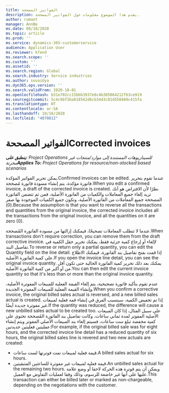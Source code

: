 ```yaml
---
title: الفواتير المصححة
description: يقدم هذا الموضوع معلومات حول الفواتير المصححة.
author: rumant
manager: AnnBe
ms.date: 09/18/2020
ms.topic: article
ms.prod: ''
ms.service: dynamics-365-customerservice
audience: Application User
ms.reviewer: kfend
ms.search.scope: ''
ms.custom: ''
ms.assetid: ''
ms.search.region: Global
ms.search.industry: Service industries
ms.author: suvaidya
ms.dyn365.ops.version: ''
ms.search.validFrom: 2020-10-01
ms.openlocfilehash: b31e702cc15bbb3937e8c4b305064212f63ce919
ms.sourcegitcommit: 5c4c9bf3ba018562d6cb3443c01d550489c415fa
ms.translationtype: HT
ms.contentlocale: ar-SA
ms.lasthandoff: 10/16/2020
ms.locfileid: "4070812"
---
```

# <a name="corrected-invoices"></a><span data-ttu-id="94b49-103">الفواتير المصححة</span><span class="sxs-lookup"><span data-stu-id="94b49-103">Corrected invoices</span></span>

<span data-ttu-id="94b49-104">_**ينطبق على:** Project Operations للسيناريوهات المستندة إلى موارد/منتجات غير مخزنة‬_</span><span class="sxs-lookup"><span data-stu-id="94b49-104">_**Applies To:** Project Operations for resource/non-stocked based scenarios_</span></span>

<span data-ttu-id="94b49-105">يمكن تحرير الفواتير المؤكدة.</span><span class="sxs-lookup"><span data-stu-id="94b49-105">Confirmed invoices can be edited.</span></span> <span data-ttu-id="94b49-106">عندما تقوم بتحرير فاتورة مؤكدة، يتم إنشاء مسودة فاتورة مُصححة.</span><span class="sxs-lookup"><span data-stu-id="94b49-106">When you edit a confirmed invoice, a draft of the corrected invoice is created.</span></span> <span data-ttu-id="94b49-107">نظرًا لأن الافتراض هو أنك تريد إلغاء جميع المعاملات والكميات من الفاتورة الأصلية، فمن ثم تتضمن الفاتورة المصححة جميع المعاملات من الفاتورة الأصلية، وتكون جميع الكميات الموجودة بها صفر (0).</span><span class="sxs-lookup"><span data-stu-id="94b49-107">Because the assumption is that you want to reverse all the transactions and quantities from the original invoice, the corrected invoice includes all the transactions from the original invoice, and all the quantities on it are zero (0).</span></span>

<span data-ttu-id="94b49-108">عندما لا تتطلب المعاملات تصحيحًا، فيمكنك إزالتها من مسودة الفاتورة المُصححة.</span><span class="sxs-lookup"><span data-stu-id="94b49-108">When transactions don't require correction, you can remove them from the draft corrective invoice.</span></span> <span data-ttu-id="94b49-109">لإلغاء أو إرجاع كمية جزئية فقط، يمكنك تحرير حقل الكمية في تفاصيل البند.</span><span class="sxs-lookup"><span data-stu-id="94b49-109">To reverse or return only a partial quantity, you can edit the Quantity field on the line detail.</span></span> <span data-ttu-id="94b49-110">إذا قمت بفتح تفاصيل بند الفاتورة، فيمكنك الاطلاع على كمية الفاتورة الأصلية.</span><span class="sxs-lookup"><span data-stu-id="94b49-110">If you open the invoice line detail, you can see the original invoice quantity.</span></span> <span data-ttu-id="94b49-111">يمكنك بعد ذلك تحرير كمية الفاتورة الحالية حتى تكون أقل من أو أكبر من كمية الفاتورة الأصلية.</span><span class="sxs-lookup"><span data-stu-id="94b49-111">You can then edit the current invoice quantity so that it's less than or more than the original invoice quantity.</span></span>

<span data-ttu-id="94b49-112">عندم تقوم بتأكيد فاتورة تصحيحية، يتم إلغاء القيمة الفعلية للمبيعات المفوترة الأصلية، وإنشاء القيمة الفعلية للمبيعات المفوترة الجديدة.</span><span class="sxs-lookup"><span data-stu-id="94b49-112">When you confirm a corrective invoice, the original billed sales actual is reversed, and a new billed sales actual is created.</span></span> <span data-ttu-id="94b49-113">إذا تم تخفيض الكمية، سيتسبب الفرق في إنشاء قمة فعلية لمبيعات غير مفوترة جديدة أيضًا.</span><span class="sxs-lookup"><span data-stu-id="94b49-113">If the quantity was reduced, the difference will cause a new unbilled sales actual to be created too.</span></span> <span data-ttu-id="94b49-114">على سبيل المثال، إذا كان المبيعات الأصلية المفوتر لمدة ثماني ساعات، وكانت تفاصيل بند الفاتورة المُصححة تحتوي على كمية مخفضة تبلغ ست ساعات، فسيتم إلغاء بند المبيعات الأصلي المفوتر ويتم إنشاء عمليتين فعليتين جديدتين:</span><span class="sxs-lookup"><span data-stu-id="94b49-114">For example, if the original billed sale was for eight hours, and the corrected invoice line detail has a reduced quantity of six hours, the original billed sales line is revered and two new actuals are created:</span></span>

- <span data-ttu-id="94b49-115">قيمة فعلية لمبيعات تمت فوترتها لست ساعات.</span><span class="sxs-lookup"><span data-stu-id="94b49-115">A billed sales actual for six hours.</span></span>
- <span data-ttu-id="94b49-116">قيمة فعلية لمبيعات غير مفوترة للساعتين المتبقيتين.</span><span class="sxs-lookup"><span data-stu-id="94b49-116">An unbilled sales actual for the remaining two hours.</span></span> <span data-ttu-id="94b49-117">ويمكن أن يتم فوترة هذه الحركة لاحقا أو وضع علامة عليها على أنها غير خاضعة للرسوم، وذلك وفقا لعمليات التفاوض مع العميل.</span><span class="sxs-lookup"><span data-stu-id="94b49-117">This transaction can either be billed later or marked as non-chargeable, depending on the negotiations with the customer.</span></span>

